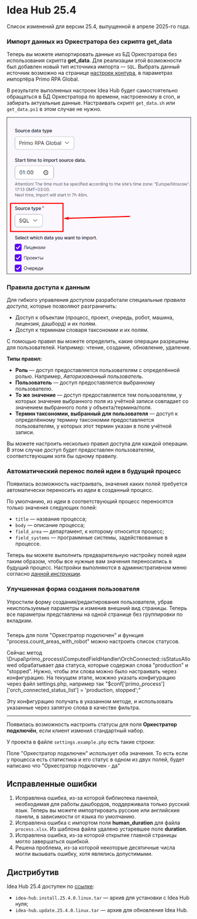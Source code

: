 # Idea Hub 25.4

Список изменений для версии 25.4, выпущенной в апреле 2025-го года.


### Импорт данных из Оркестратора без скрипта get_data

Теперь вы можете импортировать данные из БД Оркестратора без использования скрипта **get_data**. Для реализации этой возможности был добавлен новый тип источника импорта — `SQL`. Выбрать данный источник возможно на странице [настроек контура](https://docs.primo-rpa.ru/ru/idea-hub/installation/initial-setup/environments), в параметрах импортёра Primo RPA Global.

В результате выполненых настроек Idea Hub будет самостоятельно обращаться в БД Оркестратора по времени, настроенному в cron, и забирать актуальные данные. Настраивать скрипт `get_data.sh` или `get_data.ps1` в этом случае не нужно.

![](<../../release-notes/resources/idea-hub/25-4/sql-importer.png>)


### Правила доступа к данным

Для гибкого управления доступом разработали специальные *правила доступа*, которые позволяют разграничить:
* Доступ к объектам (процесс, проект, очередь, робот, машина, лицензия, дашборд) и их полям. 
* Доступ к терминам словаря таксономии и их полям.

С помощью правил вы можете определить, какие операции разрешены для пользователей. Например: чтение, создание, обновление, удаление.

**Типы правил:**
* **Роль** — доступ предоставляется пользователям с определённой ролью. Например, *Авторизованный пользователь*.
* **Пользователь** — доступ предоставляется выбранному пользователю.
* **То же значение** — доступ предоставляется тем пользователям, у которых значение выбранного поля из учётной записи совпадает со значением выбранного поля у объекта/термина/поля. 
* **Термин таксономии, выбранный для пользователя** — доступ к определённому термину таксономии предоставляется пользователям, у которых этот термин указан в поле учётной записи.

Вы можете настроить несколько правил доступа для каждой операции. В этом случае доступ будет предоставлен пользователям, соответствующим хотя бы одному правилу.

### Автоматический перенос полей идеи в будущий процесс

Появилась возможность настраивать, значения каких полей требуется автоматически переносить из идеи в созданный процесс.

По умолчанию, из идеи в соответствующий процесс переносятся только значения следующих полей:
* `title` ​— название процесса;
* `body` ​— описание процесса;
* `field_area` ​— департамент, к которому относится процесс;
* `field_systems` ​— программные системы, задействованные в процессе.

Теперь вы можете выполнить предварительную настройку полей идеи таким образом, чтобы все нужные вам значения переносились в будущий процесс. Настройки выполняются в административном меню согласно [данной инструкции](https://github.com/PrimoRPA/Docs.Rus/blob/2266-%D0%B8%D0%B7%D0%BC%D0%B5%D0%BD%D0%B5%D0%BD%D0%B8%D1%8F-%D0%B2-%D0%B4%D0%BE%D0%BA%D1%83%D0%BC%D0%B5%D0%BD%D1%82%D0%B0%D1%86%D0%B8%D0%B8-%D0%B4%D0%BB%D1%8F-%D1%80%D0%B5%D0%BB%D0%B8%D0%B7%D0%B0-ih-254/idea-hub/admin/structure/webform.md).


### Улучшенная форма создания пользователя

Упростили форму создания/редактирования пользователя, убрав неиспользуемые параметры и изменив внешний вид страницы. Теперь все параметры представлены на одной странице без группировки по вкладкам.

###

Теперь для поля "Оркестратор подключен" и функция "process.count_areas_with_robot" можно настроить список статусов.

Сейчас метод \Drupal\primo_process\ComputedFieldHandler\OrchConnected::isStatusAllowed обрабатывает два статуса, которые содержаn слова "production" и "stopped". Нужно, чтобы эти слова можно было настраивать через конфигурацию. На текущем этапе, можжно указать конфигурацию через файл settings.php, например так "$conf['primo_process']['orch_connected_status_list'] = 'production, stopped';"

Эту конфигурацию получать в указанном методе, и использовать указанные через запятую слова в качестве фильтра.

--------
Появилась возможность настроить статусы для поля **Оркестратор подключён**, если клиент изменил стандартный набор.

У проекта в файле `settings.example.php` есть такие строки:

Поле "Оркестратор подключен" использует оба значения. То есть если у процесса есть статистика и его статус в одном из двух полей, будет написано что "Оркестратор подключен - да"



## Исправленные ошибки

1. Исправлена ошибка, из-за которой библиотека панелей, необходимая для работы дашбордов, поддерживала только русский язык. Теперь вы можете импортировать русские или английские панели, в зависимости от языка по умолчанию.
1. Исправлена ошибка с импортом поля **human_duration** для файла `process.xlsx`. Из шаблона файла удалено устаревшее поле **duration**.
1. Исправлена ошибка, из-за которой открытие главной страницы могло завершаться ошибкой.
1. Решена проблема, из-за которой некоторые десятичные числа могли вызывать ошибку, хотя являлись допустимыми.


## Дистрибутив
Idea Hub 25.4 доступен по [ссылке](https://disk.primo-rpa.ru/index.php/s/t9BHBjR6PP06Yax?path=%2FRelease%2FIdeaHub):
* `idea-hub.install.25.4.0.linux.tar` — архив для установки с Idea Hub нуля;
* `idea-hub.update.25.4.0.linux.tar` — архив для обновления Idea Hub.
